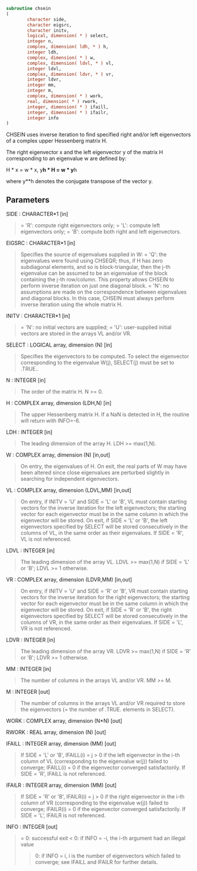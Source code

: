 ```fortran
subroutine chsein
(
        character side,
        character eigsrc,
        character initv,
        logical, dimension( * ) select,
        integer n,
        complex, dimension( ldh, * ) h,
        integer ldh,
        complex, dimension( * ) w,
        complex, dimension( ldvl, * ) vl,
        integer ldvl,
        complex, dimension( ldvr, * ) vr,
        integer ldvr,
        integer mm,
        integer m,
        complex, dimension( * ) work,
        real, dimension( * ) rwork,
        integer, dimension( * ) ifaill,
        integer, dimension( * ) ifailr,
        integer info
)
```

CHSEIN uses inverse iteration to find specified right and/or left
eigenvectors of a complex upper Hessenberg matrix H.

The right eigenvector x and the left eigenvector y of the matrix H
corresponding to an eigenvalue w are defined by:

H * x = w * x,     y**h * H = w * y**h

where y**h denotes the conjugate transpose of the vector y.

## Parameters
SIDE : CHARACTER*1 [in]
> = 'R': compute right eigenvectors only;
> = 'L': compute left eigenvectors only;
> = 'B': compute both right and left eigenvectors.

EIGSRC : CHARACTER*1 [in]
> Specifies the source of eigenvalues supplied in W:
> = 'Q': the eigenvalues were found using CHSEQR; thus, if
> H has zero subdiagonal elements, and so is
> block-triangular, then the j-th eigenvalue can be
> assumed to be an eigenvalue of the block containing
> the j-th row/column.  This property allows CHSEIN to
> perform inverse iteration on just one diagonal block.
> = 'N': no assumptions are made on the correspondence
> between eigenvalues and diagonal blocks.  In this
> case, CHSEIN must always perform inverse iteration
> using the whole matrix H.

INITV : CHARACTER*1 [in]
> = 'N': no initial vectors are supplied;
> = 'U': user-supplied initial vectors are stored in the arrays
> VL and/or VR.

SELECT : LOGICAL array, dimension (N) [in]
> Specifies the eigenvectors to be computed. To select the
> eigenvector corresponding to the eigenvalue W(j),
> SELECT(j) must be set to .TRUE..

N : INTEGER [in]
> The order of the matrix H.  N >= 0.

H : COMPLEX array, dimension (LDH,N) [in]
> The upper Hessenberg matrix H.
> If a NaN is detected in H, the routine will return with INFO=-6.

LDH : INTEGER [in]
> The leading dimension of the array H.  LDH >= max(1,N).

W : COMPLEX array, dimension (N) [in,out]
> On entry, the eigenvalues of H.
> On exit, the real parts of W may have been altered since
> close eigenvalues are perturbed slightly in searching for
> independent eigenvectors.

VL : COMPLEX array, dimension (LDVL,MM) [in,out]
> On entry, if INITV = 'U' and SIDE = 'L' or 'B', VL must
> contain starting vectors for the inverse iteration for the
> left eigenvectors; the starting vector for each eigenvector
> must be in the same column in which the eigenvector will be
> stored.
> On exit, if SIDE = 'L' or 'B', the left eigenvectors
> specified by SELECT will be stored consecutively in the
> columns of VL, in the same order as their eigenvalues.
> If SIDE = 'R', VL is not referenced.

LDVL : INTEGER [in]
> The leading dimension of the array VL.
> LDVL >= max(1,N) if SIDE = 'L' or 'B'; LDVL >= 1 otherwise.

VR : COMPLEX array, dimension (LDVR,MM) [in,out]
> On entry, if INITV = 'U' and SIDE = 'R' or 'B', VR must
> contain starting vectors for the inverse iteration for the
> right eigenvectors; the starting vector for each eigenvector
> must be in the same column in which the eigenvector will be
> stored.
> On exit, if SIDE = 'R' or 'B', the right eigenvectors
> specified by SELECT will be stored consecutively in the
> columns of VR, in the same order as their eigenvalues.
> If SIDE = 'L', VR is not referenced.

LDVR : INTEGER [in]
> The leading dimension of the array VR.
> LDVR >= max(1,N) if SIDE = 'R' or 'B'; LDVR >= 1 otherwise.

MM : INTEGER [in]
> The number of columns in the arrays VL and/or VR. MM >= M.

M : INTEGER [out]
> The number of columns in the arrays VL and/or VR required to
> store the eigenvectors (= the number of .TRUE. elements in
> SELECT).

WORK : COMPLEX array, dimension (N*N) [out]

RWORK : REAL array, dimension (N) [out]

IFAILL : INTEGER array, dimension (MM) [out]
> If SIDE = 'L' or 'B', IFAILL(i) = j > 0 if the left
> eigenvector in the i-th column of VL (corresponding to the
> eigenvalue w(j)) failed to converge; IFAILL(i) = 0 if the
> eigenvector converged satisfactorily.
> If SIDE = 'R', IFAILL is not referenced.

IFAILR : INTEGER array, dimension (MM) [out]
> If SIDE = 'R' or 'B', IFAILR(i) = j > 0 if the right
> eigenvector in the i-th column of VR (corresponding to the
> eigenvalue w(j)) failed to converge; IFAILR(i) = 0 if the
> eigenvector converged satisfactorily.
> If SIDE = 'L', IFAILR is not referenced.

INFO : INTEGER [out]
> = 0:  successful exit
> < 0:  if INFO = -i, the i-th argument had an illegal value
> > 0:  if INFO = i, i is the number of eigenvectors which
> failed to converge; see IFAILL and IFAILR for further
> details.
